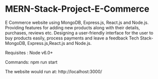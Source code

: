 # MERN-Stack-Project-E-Commerce
E Commerce website using MongoDB, Express.js, React.js and Node.js. Providing features for adding new products along with their details, purchases, reviews etc. Designing a user-friendly interface for the user to buy products easily, process payments and leave a feedback
Tech Stack- MongoDB, Express.js,React.js and Node.js. 

Requisites : Node v6.0+

Commands:
npm run start

The website would run at: http://localhost:3000/

